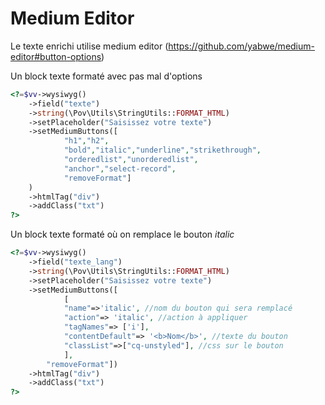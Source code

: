 # Medium Editor
Le texte enrichi utilise medium editor (https://github.com/yabwe/medium-editor#button-options)


Un block texte formaté avec pas mal d'options
```php
<?=$vv->wysiwyg()
    ->field("texte")
    ->string(\Pov\Utils\StringUtils::FORMAT_HTML)
    ->setPlaceholder("Saisissez votre texte")
    ->setMediumButtons([
            "h1","h2",
            "bold","italic","underline","strikethrough",
            "orderedlist","unorderedlist",
            "anchor","select-record",
            "removeFormat"]
    )
    ->htmlTag("div")
    ->addClass("txt")
?>
```

Un block texte formaté où on remplace le bouton _italic_ 
```php
<?=$vv->wysiwyg()
    ->field("texte_lang")
    ->string(\Pov\Utils\StringUtils::FORMAT_HTML)
    ->setPlaceholder("Saisissez votre texte")
    ->setMediumButtons([
            [
            "name"=>'italic', //nom du bouton qui sera remplacé
            "action"=> 'italic', //action à appliquer
            "tagNames"=> ['i'],
            "contentDefault"=> '<b>Nom</b>', //texte du bouton
            "classList"=>["cq-unstyled"], //css sur le bouton
            ],
        "removeFormat"])
    ->htmlTag("div")
    ->addClass("txt")
?>
```
